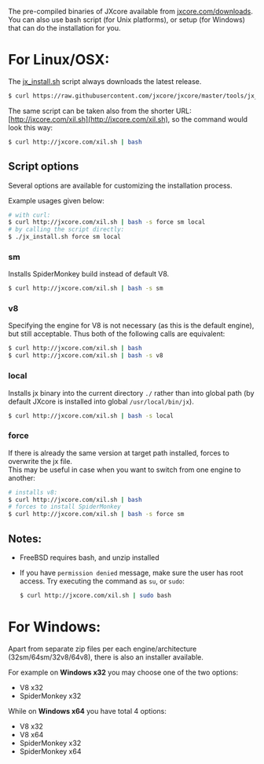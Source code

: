
The pre-compiled binaries of JXcore available from [jxcore.com/downloads](http://jxcore.com/downloads).
You can also use bash script (for Unix platforms), or setup (for Windows) that can do the installation 
for you.

# For Linux/OSX:

The [jx_install.sh](https://github.com/jxcore/jxcore/blob/master/tools/jx_install.sh) script always 
downloads the latest release.

```bash
$ curl https://raw.githubusercontent.com/jxcore/jxcore/master/tools/jx_install.sh | bash
```

The same script can be taken also from the shorter URL: [http://jxcore.com/xil.sh](http://jxcore.com/xil.sh), so the command would look this way:

```bash
$ curl http://jxcore.com/xil.sh | bash
```

## Script options

Several options are available for customizing the installation process. 

Example usages given below:

```bash
# with curl:
$ curl http://jxcore.com/xil.sh | bash -s force sm local
# by calling the script directly:
$ ./jx_install.sh force sm local
```

### sm

Installs SpiderMonkey build instead of default V8.

```bash
$ curl http://jxcore.com/xil.sh | bash -s sm
```

### v8

Specifying the engine for V8 is not necessary (as this is the default engine), but still acceptable. 
Thus both of the following calls are equivalent:

```bash
$ curl http://jxcore.com/xil.sh | bash
$ curl http://jxcore.com/xil.sh | bash -s v8
```

### local

Installs jx binary into the current directory `./` rather than into global path (by default 
JXcore is installed into global `/usr/local/bin/jx`).

```bash
$ curl http://jxcore.com/xil.sh | bash -s local
```

### force

If there is already the same version at target path installed, forces to overwrite the jx file.  
This may be useful in case when you want to switch from one engine to another:

```bash
# installs v8:
$ curl http://jxcore.com/xil.sh | bash
# forces to install SpiderMonkey
$ curl http://jxcore.com/xil.sh | bash -s force sm
```

## Notes:

* FreeBSD requires bash, and unzip installed
* If you have `permission denied` message, make sure the user has root access. 
Try executing the command as `su`, or `sudo`:

    ```bash
    $ curl http://jxcore.com/xil.sh | sudo bash
    ```

# For Windows:

Apart from separate zip files per each engine/architecture (32sm/64sm/32v8/64v8), there is 
also an installer available.

For example on **Windows x32** you may choose one of the two options:

* V8 x32
* SpiderMonkey x32

While on **Windows x64** you have total 4 options:

* V8 x32
* V8 x64
* SpiderMonkey x32
* SpiderMonkey x64
